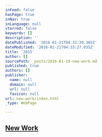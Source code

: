 ```yaml
---
inFeed: false
hasPage: true
inNav: true
inLanguage: null
starred: false
keywords: []
description: ''
datePublished: '2016-01-21T04:33:30.365Z'
dateModified: '2016-01-21T04:33:27.035Z'
title: '2015'
author: []
sourcePath: _posts/2016-01-19-new-work.md
published: true
authors: []
publisher:
  name: null
  domain: null
  url: null
  favicon: null
url: new-work/index.html
_type: WebPage

---
```

## [New Work][0]

[0]: https://www.instagram.com/the.creationist/